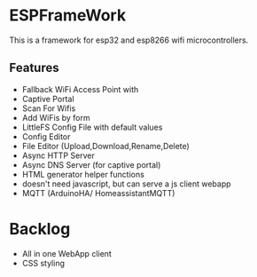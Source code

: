 # ESPFrameWork
This is a framework for esp32 and esp8266 wifi microcontrollers.
## Features
- Fallback WiFi Access Point with
- Captive Portal
- Scan For Wifis
- Add WiFis by form
- LittleFS Config File with default values
- Config Editor
- File Editor (Upload,Download,Rename,Delete)
- Async HTTP Server
- Async DNS Server (for captive portal)
- HTML generator helper functions
- doesn't need javascript, but can serve a js client webapp
- MQTT (ArduinoHA/ HomeassistantMQTT) 
# Backlog
- All in one WebApp client
- CSS styling
